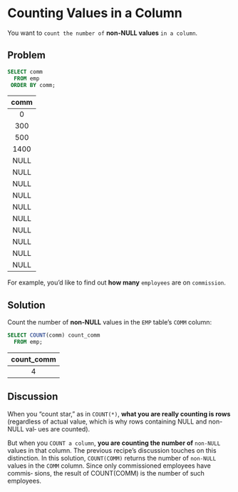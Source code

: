 # Counting Values in a Column

You want to `count the number of` **non-NULL values** `in a column`.

## Problem

```SQL
SELECT comm
  FROM emp
 ORDER BY comm;
```

|comm|
|:----:|
|   0|
| 300|
| 500|
|1400|
|NULL|
|NULL|
|NULL|
|NULL|
|NULL|
|NULL|
|NULL|
|NULL|
|NULL|
|NULL|

For example, you’d like to find out **how many** `employees` are on `commission`.

## Solution

Count the number of **non-NULL** values in the `EMP` table’s `COMM` column:

```SQL
SELECT COUNT(comm) count_comm
  FROM emp;
```

|count_comm|
|:--------:|
|         4|

## Discussion

When you “count star,” as in `COUNT(*)`, **what you are really counting is rows** (regardless of actual value, which is why rows containing NULL and non-NULL val‐ ues are counted).

But when you `COUNT a column`, **you are counting the number of** `non-NULL` values in that column. The previous recipe’s discussion touches on this distinction. In this solution, `COUNT(COMM)` returns the number of `non-NULL` values in the `COMM` column. Since only commissioned employees have commis‐ sions, the result of COUNT(COMM) is the number of such employees.
